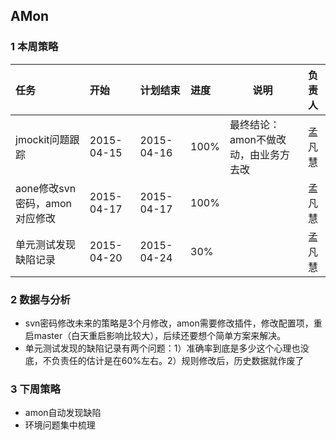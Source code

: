 ## AMon

### 1 本周策略
| 任务 | 开始 | 计划结束 | 进度 | 说明 | 负责人 |
|:----|:----|:----|:----|----|:----:|
|jmockit问题跟踪|2015-04-15|2015-04-16|100%|最终结论：amon不做改动，由业务方去改|孟凡慧|
|aone修改svn密码，amon对应修改|2015-04-17|2015-04-17|100%||孟凡慧|
|单元测试发现缺陷记录|2015-04-20|2015-04-24|30%||孟凡慧|

### 2 数据与分析
- svn密码修改未来的策略是3个月修改，amon需要修改插件，修改配置项，重启master（白天重启影响比较大），后续还要想个简单方案来解决。
- 单元测试发现的缺陷记录有两个问题：1）准确率到底是多少这个心理也没底，不负责任的估计是在60%左右。2）规则修改后，历史数据就作废了




### 3 下周策略
- amon自动发现缺陷
- 环境问题集中梳理


